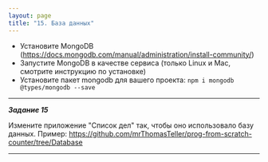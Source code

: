 ```yaml
---
layout: page
title: "15. База данных"
---
```


- Установите MongoDB (<https://docs.mongodb.com/manual/administration/install-community/>)
- Запустите MongoDB в качестве сервиса (только Linux и Mac, смотрите инструкцию по установке)
- Установите пакет mongodb для вашего проекта: `npm i mongodb @types/mongodb --save`

---

_**Задание 15**_

Измените приложение "Список дел" так, чтобы оно использовало базу данных. Пример: <https://github.com/mrThomasTeller/prog-from-scratch-counter/tree/Database>

---
